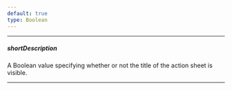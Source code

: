 ```yaml
---
default: true
type: Boolean
---
```

---
##### shortDescription
A Boolean value specifying whether or not the title of the action sheet is visible.

---

